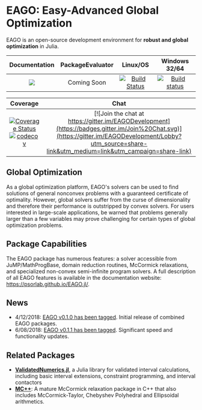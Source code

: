 # EAGO: Easy-Advanced Global Optimization
EAGO is an open-source development environment for **robust and global optimization** in Julia.


| **Documentation**                                                               | **PackageEvaluator**                                            | **Linux/OS**                                                                     | **Windows 32/64** |
|:-------------------------------------------------------------------------------:|:---------------------------------------------------------------:|:-----------------------------------------------------------------------------------------------:|:-----------------------------------------------------------------------------------------------:|
| [![](https://img.shields.io/badge/docs-stable-blue.svg)](https://psorlab.github.io/EAGO.jl/) | Coming Soon | [![Build Status](https://travis-ci.org/PSORLab/EAGO.jl.svg?branch=master)](https://travis-ci.org/PSORLab/EAGO.jl) | [![Build status](https://ci.appveyor.com/api/projects/status/edwwjgvbkdsqcr1t?svg=true)](https://ci.appveyor.com/project/MatthewStuber/eago-jl)

| **Coverage** | **Chat** |
|:------------:|:------------:|
|[![Coverage Status](https://coveralls.io/repos/github/PSORLab/EAGO.jl/badge.svg?branch=master)](https://coveralls.io/github/PSORLab/EAGO.jl?branch=master) [![codecov](https://codecov.io/gh/PSORLab/EAGO.jl/branch/master/graph/badge.svg)](https://codecov.io/gh/PSORLab/EAGO.jl) | [![Join the chat at https://gitter.im/EAGODevelopment](https://badges.gitter.im/Join%20Chat.svg)](https://gitter.im/EAGODevelopment/Lobby?utm_source=share-link&utm_medium=link&utm_campaign=share-link)

## Global Optimization

As a global optimization platform, EAGO's solvers can be used to find solutions of general nonconvex problems with a guaranteed certificate of optimality. However, global solvers suffer from the curse of dimensionality and therefore their performance is  outstripped by convex solvers. For users interested in large-scale applications, be warned that problems generally larger than a few variables may prove challenging for certain types of global optimization problems.

## Package Capabilities

The EAGO package has numerous features: a solver accessible from JuMP/MathProgBase, domain reduction routines, McCormick relaxations, and specialized non-convex semi-infinite program solvers. A full description of all EAGO features is available in the documentation website: https://psorlab.github.io/EAGO.jl/.

## News

- 4/12/2018: [EAGO v0.1.0 has been tagged](https://github.com/PSORLab/EAGO.jl/releases/tag/v0.1.0). Initial release of combined EAGO packages.
- 6/08/2018: [EAGO v0.1.1 has been tagged](https://github.com/PSORLab/EAGO.jl/releases/tag/v0.1.1). Significant speed and functionality updates.

## Related Packages

- [**ValidatedNumerics.jl**](https://github.com/JuliaIntervals/ValidatedNumerics.jl), a Julia library for validated interval calculations, including basic interval extensions, constraint programming, and interval contactors   
- [**MC++**](https://omega-icl.github.io/mcpp/): A mature McCormick relaxation package in C++ that also includes McCormick-Taylor, Chebyshev
Polyhedral and Ellipsoidal arithmetics.
